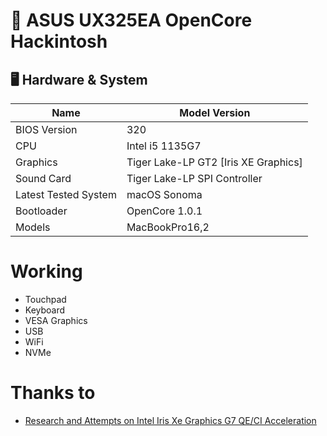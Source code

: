 # 🍎 ASUS UX325EA OpenCore Hackintosh

## 🖥️ Hardware & System

| Name | Model Version |
| -------- | ----------------------------- |
| BIOS Version | 320 |
| CPU | Intel i5 1135G7 |
| Graphics | Tiger Lake-LP GT2 [Iris XE Graphics] |
| Sound Card | Tiger Lake-LP SPI Controller |
| Latest Tested System | macOS Sonoma |
| Bootloader | OpenCore 1.0.1 |
| Models | MacBookPro16,2 | 

# Working

- Touchpad
- Keyboard
- VESA Graphics
- USB
- WiFi
- NVMe

# Thanks to

- [Research and Attempts on Intel Iris Xe Graphics G7 QE/CI Acceleration](https://www.insanelymac.com/forum/topic/358305-80-solved-iris-xe-igpu-on-tiger-lake-successfully-loaded-icllp-frambuffer-and-vram-also-recognizes-1536mb-however-some-issues)
